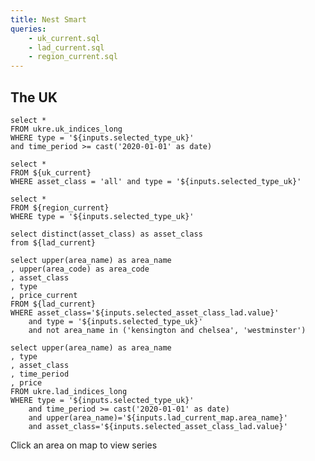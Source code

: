 ```yaml
---
title: Nest Smart
queries:
    - uk_current.sql
    - lad_current.sql
    - region_current.sql
---
```


## The UK

<ButtonGroup name=selected_type_uk>
    <ButtonGroupItem valueLabel="Buy" value="buy" default/>
    <ButtonGroupItem valueLabel="Rent" value="rent" />
</ButtonGroup>

```uk_indices_long
select *
FROM ukre.uk_indices_long
WHERE type = '${inputs.selected_type_uk}'
and time_period >= cast('2020-01-01' as date)
```

```uk_current_filtered
select *
FROM ${uk_current}
WHERE asset_class = 'all' and type = '${inputs.selected_type_uk}'
```

```region_current_filtered
select *
FROM ${region_current}
WHERE type = '${inputs.selected_type_uk}'
```

<BigValue
data={uk_current_filtered}
value=price_current
comparison=growth_1yr
comparisonFmt=pct1
comparisonTitle="YoY"
title="Latest price ('All')"
/>

<Grid cols=2>
    <LineChart
    data={uk_indices_long}
    x=time_period
    y=price
    yAxisTitle="Price (£)"
    series=asset_class
    width=200
    title="UK price index"
    />
    <Heatmap
    data={region_current_filtered}
    y=area_name
    x=asset_class
    value=price_current
    xLabelRotation=-45
    valueFmt=gbp
    colorScale={[
        ['rgb(254,234,159)', 'rgb(254,234,159)'],
        ['rgb(218,66,41)', 'rgb(218,66,41)']
    ]}
    />
</Grid>

```asset_classes
select distinct(asset_class) as asset_class
from ${lad_current}
```
<Dropdown
    data={asset_classes}
    name=selected_asset_class_lad
    value=asset_class
    title="Select an asset class"
    defaultValue="all"
/>

```lad_current_filtered
select upper(area_name) as area_name
, upper(area_code) as area_code
, asset_class
, type
, price_current
FROM ${lad_current}
WHERE asset_class='${inputs.selected_asset_class_lad.value}'
    and type = '${inputs.selected_type_uk}'
    and not area_name in ('kensington and chelsea', 'westminster')
```

```lad_indices_long_filtered
select upper(area_name) as area_name
, type
, asset_class
, time_period
, price
FROM ukre.lad_indices_long
WHERE type = '${inputs.selected_type_uk}'
    and time_period >= cast('2020-01-01' as date)
    and upper(area_name)='${inputs.lad_current_map.area_name}'
    and asset_class='${inputs.selected_asset_class_lad.value}'
```

Click an area on map to view series

<Grid cols=2>
<AreaMap
  data={lad_current_filtered}
  areaCol="area_code"
  geoJsonUrl="https://public-geoms.s3-eu-west-1.amazonaws.com/Local_Authority_Districts_May_2024_Boundaries_UK_BFC_-6788913184658251542.geojson"
  geoId="LAD24CD"
  value="price_current"
  title={`Asset class: ${inputs.selected_asset_class_lad.value}`}
  tooltip={[
    {id: 'area_name', showColumnName: false},
    {id: 'price_current', fmt: 'gbp', valueClass: 'text-[green]', showColumnName: false}
    ]}
  colorPalette={[
        ['#82e0aa', '#82e0aa'],
        ['#f7dc6f', '#f7dc6f'],
        ['#e59866', '#e59866'],
        ['#d35400', '#d35400'],
    ]}
  startingZoom=5
  startingLat=52.23967
  startingLong=0.0
  name=lad_current_map
/>

<LineChart
data={lad_indices_long_filtered}
x=time_period
y=price
yAxisTitle="Price (£)"
series=asset_class
title={inputs.lad_current_map.area_name}
subtitle={inputs.selected_asset_class_lad.value}
/>
</Grid>